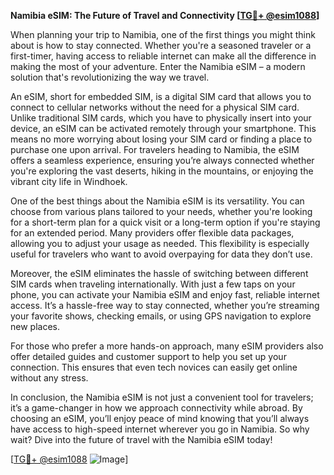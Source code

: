 **Namibia eSIM: The Future of Travel and Connectivity [[TG💪+ @esim1088](https://t.me/s/esim1088)]**

When planning your trip to Namibia, one of the first things you might think about is how to stay connected. Whether you're a seasoned traveler or a first-timer, having access to reliable internet can make all the difference in making the most of your adventure. Enter the Namibia eSIM – a modern solution that's revolutionizing the way we travel.

An eSIM, short for embedded SIM, is a digital SIM card that allows you to connect to cellular networks without the need for a physical SIM card. Unlike traditional SIM cards, which you have to physically insert into your device, an eSIM can be activated remotely through your smartphone. This means no more worrying about losing your SIM card or finding a place to purchase one upon arrival. For travelers heading to Namibia, the eSIM offers a seamless experience, ensuring you’re always connected whether you're exploring the vast deserts, hiking in the mountains, or enjoying the vibrant city life in Windhoek.

One of the best things about the Namibia eSIM is its versatility. You can choose from various plans tailored to your needs, whether you're looking for a short-term plan for a quick visit or a long-term option if you're staying for an extended period. Many providers offer flexible data packages, allowing you to adjust your usage as needed. This flexibility is especially useful for travelers who want to avoid overpaying for data they don’t use.

Moreover, the eSIM eliminates the hassle of switching between different SIM cards when traveling internationally. With just a few taps on your phone, you can activate your Namibia eSIM and enjoy fast, reliable internet access. It’s a hassle-free way to stay connected, whether you’re streaming your favorite shows, checking emails, or using GPS navigation to explore new places.

For those who prefer a more hands-on approach, many eSIM providers also offer detailed guides and customer support to help you set up your connection. This ensures that even tech novices can easily get online without any stress.

In conclusion, the Namibia eSIM is not just a convenient tool for travelers; it’s a game-changer in how we approach connectivity while abroad. By choosing an eSIM, you’ll enjoy peace of mind knowing that you’ll always have access to high-speed internet wherever you go in Namibia. So why wait? Dive into the future of travel with the Namibia eSIM today!

[[TG💪+ @esim1088](https://t.me/s/esim1088) ![Image](https://i.postimg.cc/Y0z9fWf4/image.png)]